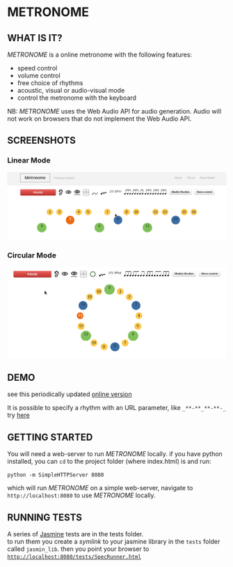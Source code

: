 # METRONOME

## WHAT IS IT?

_METRONOME_ is a online metronome with the following features:  

  - speed control
  - volume control
  - free choice of rhythms
  - acoustic, visual or audio-visual mode
  - control the metronome with the keyboard

NB: _METRONOME_ uses the Web Audio API for audio generation. Audio will not work on browsers that do not implement the Web Audio API.

## SCREENSHOTS

### Linear Mode

![linear mode](https://raw.githubusercontent.com/kr1/metronome/master/pics/2013-04-24_screenshot_metronome_linear.png "screenshot linear mode")

### Circular Mode

![circular mode](https://raw.githubusercontent.com/kr1/metronome/master/pics/2013-04-24_screenshot_metronome_circle.png "screenshot circular mode")

## DEMO

see this periodically updated [online version](http://metronome.zanstaen.org)

It is possible to specify a rhythm with an URL parameter, like `_**-**_**-**-_`  try [here](http://metronome.zanstaen.org/#speed=132/meter=_**-**_**-**-_)

## GETTING STARTED

You will need a web-server to run _METRONOME_ locally. if you have python installed, you can `cd` to the project folder (where index.html) is and run:  

    python -m SimpleHTTPServer 8080

which will run _METRONOME_ on a simple web-server, navigate to `http://localhost:8080` to use _METRONOME_ locally.

## RUNNING TESTS

A series of [Jasmine](https://github.com/pivotal/jasmine/) tests are in the tests folder.  
to run them you create a _symlink_ to your jasmine library in the `tests` folder called `jasmin_lib`. then you point your browser to [`http://localhost:8080/tests/SpecRunner.html`](http://localhost:8080/tests/SpecRunner.html)
